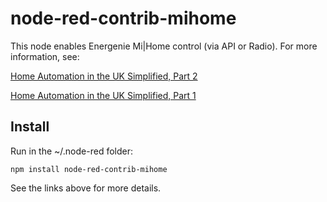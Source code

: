 node-red-contrib-mihome
=======================

This node enables Energenie Mi|Home control (via API or Radio).
For more information, see:

[Home Automation in the UK Simplified, Part 2](https://www.element14.com/community/community/raspberry-pi/blog/2017/10/08/home-automation-in-the-uk-simplified-part-2-raspberry-pi-and-touch-display)

[Home Automation in the UK Simplified, Part 1](https://www.element14.com/community/community/raspberry-pi/blog/2017/06/23/home-automation-in-the-uk-simplified-part-1-energenie-mihome)

Install
-------
Run in the ~/.node-red folder:

	npm install node-red-contrib-mihome
	
See the links above for more details.